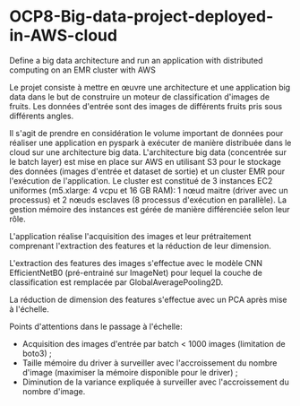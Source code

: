 # OCP8-Big-data-project-deployed-in-AWS-cloud
Define a big data architecture and run an application with distributed computing on an EMR cluster with AWS

Le projet consiste à mettre en œuvre une architecture et une application big data dans le but de construire un moteur de classification d'images de fruits.
Les données d'entrée sont des images de différents fruits pris sous différents angles.

Il s'agit de prendre en considération le volume important de données pour réaliser une application en pyspark à exécuter de manière distribuée dans le cloud sur une architecture big data.
L'architecture big data (concentrée sur le batch layer) est mise en place sur AWS en utilisant S3 pour le stockage des données (images d'entrée et dataset de sortie) et un cluster EMR pour l'exécution de l'application. Le cluster est constitué de 3 instances EC2 uniformes (m5.xlarge: 4 vcpu et 16 GB RAM): 1 nœud maitre (driver avec un processus) et 2 nœuds esclaves (8 processus d'exécution en parallèle). La gestion mémoire des instances est gérée de manière différenciée selon leur rôle.

L'application réalise l'acquisition des images et leur prétraitement comprenant l'extraction des features et la réduction de leur dimension.

L'extraction des features des images s'effectue avec le modèle CNN EfficientNetB0 (pré-entrainé sur ImageNet) pour lequel la couche de classification est remplacée par GlobalAveragePooling2D.

La réduction de dimension des features s'effectue avec un PCA après mise à l'échelle.

Points d'attentions dans le passage à l'échelle:
- Acquisition des images d'entrée par batch < 1000 images (limitation de boto3) ;
- Taille mémoire du driver à surveiller avec l'accroissement du nombre d'image (maximiser la mémoire disponible pour le driver) ;
- Diminution de la variance expliquée à surveiller avec l'accroissement du nombre d'image.